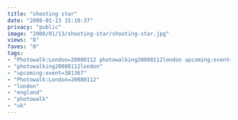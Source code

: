 ```yaml
---
title: "shooting star"
date: "2008-01-13 15:10:37"
privacy: "public"
image: "2008/01/13/shooting-star/shooting-star.jpg"
views: "8"
faves: "0"
tags:
- "Photowalk:London=20080112 photowalking20080112london upcoming:event=381367 london england uk Photowalk:London=20080112"
- "photowalking20080112london"
- "upcoming:event=381367"
- "Photowalk:London=20080112"
- "london"
- "england"
- "photowalk"
- "uk"
---
```


